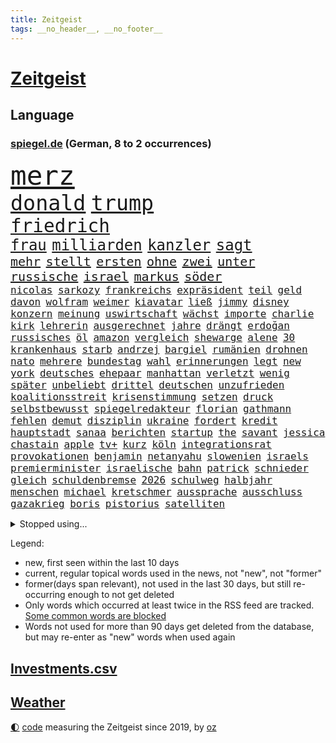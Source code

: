 ```yaml
---
title: Zeitgeist
tags: __no_header__, __no_footer__
---
```


# [Zeitgeist](https://oliz.io/zeitgeist/)

## Language

<h3><a href="https://www.spiegel.de" target="_blank">spiegel.de</a> (German, 8 to 2 occurrences)</h3>
<p style="font-family:monospace">
<span style="font-size:32pt"><a href="news_links.html#merz" class="current">merz</a></span>
<br>
<span style="font-size:25pt"><a href="news_links.html#donald" class="current">donald</a></span>
<span style="font-size:25pt"><a href="news_links.html#trump" class="current">trump</a></span>
<br>
<span style="font-size:22pt"><a href="news_links.html#friedrich" class="current">friedrich</a></span>
<br>
<span style="font-size:18pt"><a href="news_links.html#frau" class="current">frau</a></span>
<span style="font-size:18pt"><a href="news_links.html#milliarden" class="current">milliarden</a></span>
<span style="font-size:18pt"><a href="news_links.html#kanzler" class="current">kanzler</a></span>
<span style="font-size:18pt"><a href="news_links.html#sagt" class="current">sagt</a></span>
<br>
<span style="font-size:15pt"><a href="news_links.html#mehr" class="current">mehr</a></span>
<span style="font-size:15pt"><a href="news_links.html#stellt" class="current">stellt</a></span>
<span style="font-size:15pt"><a href="news_links.html#ersten" class="current">ersten</a></span>
<span style="font-size:15pt"><a href="news_links.html#ohne" class="current">ohne</a></span>
<span style="font-size:15pt"><a href="news_links.html#zwei" class="current">zwei</a></span>
<span style="font-size:15pt"><a href="news_links.html#unter" class="current">unter</a></span>
<span style="font-size:15pt"><a href="news_links.html#russische" class="current">russische</a></span>
<span style="font-size:15pt"><a href="news_links.html#israel" class="current">israel</a></span>
<span style="font-size:15pt"><a href="news_links.html#markus" class="current">markus</a></span>
<span style="font-size:15pt"><a href="news_links.html#söder" class="current">söder</a></span>
<br>
<span style="font-size:12pt"><a href="news_links.html#nicolas" class="current">nicolas</a></span>
<span style="font-size:12pt"><a href="news_links.html#sarkozy" class="new">sarkozy</a></span>
<span style="font-size:12pt"><a href="news_links.html#frankreichs" class="current">frankreichs</a></span>
<span style="font-size:12pt"><a href="news_links.html#expräsident" class="current">expräsident</a></span>
<span style="font-size:12pt"><a href="news_links.html#teil" class="current">teil</a></span>
<span style="font-size:12pt"><a href="news_links.html#geld" class="current">geld</a></span>
<span style="font-size:12pt"><a href="news_links.html#davon" class="current">davon</a></span>
<span style="font-size:12pt"><a href="news_links.html#wolfram" class="current">wolfram</a></span>
<span style="font-size:12pt"><a href="news_links.html#weimer" class="current">weimer</a></span>
<span style="font-size:12pt"><a href="news_links.html#kiavatar" class="new">kiavatar</a></span>
<span style="font-size:12pt"><a href="news_links.html#ließ" class="current">ließ</a></span>
<span style="font-size:12pt"><a href="news_links.html#jimmy" class="current">jimmy</a></span>
<span style="font-size:12pt"><a href="news_links.html#disney" class="current">disney</a></span>
<span style="font-size:12pt"><a href="news_links.html#konzern" class="current">konzern</a></span>
<span style="font-size:12pt"><a href="news_links.html#meinung" class="current">meinung</a></span>
<span style="font-size:12pt"><a href="news_links.html#uswirtschaft" class="current">uswirtschaft</a></span>
<span style="font-size:12pt"><a href="news_links.html#wächst" class="current">wächst</a></span>
<span style="font-size:12pt"><a href="news_links.html#importe" class="current">importe</a></span>
<span style="font-size:12pt"><a href="news_links.html#charlie" class="current">charlie</a></span>
<span style="font-size:12pt"><a href="news_links.html#kirk" class="current">kirk</a></span>
<span style="font-size:12pt"><a href="news_links.html#lehrerin" class="current">lehrerin</a></span>
<span style="font-size:12pt"><a href="news_links.html#ausgerechnet" class="current">ausgerechnet</a></span>
<span style="font-size:12pt"><a href="news_links.html#jahre" class="current">jahre</a></span>
<span style="font-size:12pt"><a href="news_links.html#drängt" class="current">drängt</a></span>
<span style="font-size:12pt"><a href="news_links.html#erdoğan" class="current">erdoğan</a></span>
<span style="font-size:12pt"><a href="news_links.html#russisches" class="current">russisches</a></span>
<span style="font-size:12pt"><a href="news_links.html#öl" class="current">öl</a></span>
<span style="font-size:12pt"><a href="news_links.html#amazon" class="current">amazon</a></span>
<span style="font-size:12pt"><a href="news_links.html#vergleich" class="current">vergleich</a></span>
<span style="font-size:12pt"><a href="news_links.html#shewarge" class="new">shewarge</a></span>
<span style="font-size:12pt"><a href="news_links.html#alene" class="new">alene</a></span>
<span style="font-size:12pt"><a href="news_links.html#30" class="current">30</a></span>
<span style="font-size:12pt"><a href="news_links.html#krankenhaus" class="current">krankenhaus</a></span>
<span style="font-size:12pt"><a href="news_links.html#starb" class="current">starb</a></span>
<span style="font-size:12pt"><a href="news_links.html#andrzej" class="new">andrzej</a></span>
<span style="font-size:12pt"><a href="news_links.html#bargiel" class="new">bargiel</a></span>
<span style="font-size:12pt"><a href="news_links.html#rumänien" class="current">rumänien</a></span>
<span style="font-size:12pt"><a href="news_links.html#drohnen" class="current">drohnen</a></span>
<span style="font-size:12pt"><a href="news_links.html#nato" class="current">nato</a></span>
<span style="font-size:12pt"><a href="news_links.html#mehrere" class="current">mehrere</a></span>
<span style="font-size:12pt"><a href="news_links.html#bundestag" class="current">bundestag</a></span>
<span style="font-size:12pt"><a href="news_links.html#wahl" class="current">wahl</a></span>
<span style="font-size:12pt"><a href="news_links.html#erinnerungen" class="current">erinnerungen</a></span>
<span style="font-size:12pt"><a href="news_links.html#legt" class="current">legt</a></span>
<span style="font-size:12pt"><a href="news_links.html#new" class="current">new</a></span>
<span style="font-size:12pt"><a href="news_links.html#york" class="current">york</a></span>
<span style="font-size:12pt"><a href="news_links.html#deutsches" class="current">deutsches</a></span>
<span style="font-size:12pt"><a href="news_links.html#ehepaar" class="current">ehepaar</a></span>
<span style="font-size:12pt"><a href="news_links.html#manhattan" class="new">manhattan</a></span>
<span style="font-size:12pt"><a href="news_links.html#verletzt" class="current">verletzt</a></span>
<span style="font-size:12pt"><a href="news_links.html#wenig" class="current">wenig</a></span>
<span style="font-size:12pt"><a href="news_links.html#später" class="current">später</a></span>
<span style="font-size:12pt"><a href="news_links.html#unbeliebt" class="current">unbeliebt</a></span>
<span style="font-size:12pt"><a href="news_links.html#drittel" class="current">drittel</a></span>
<span style="font-size:12pt"><a href="news_links.html#deutschen" class="current">deutschen</a></span>
<span style="font-size:12pt"><a href="news_links.html#unzufrieden" class="new">unzufrieden</a></span>
<span style="font-size:12pt"><a href="news_links.html#koalitionsstreit" class="current">koalitionsstreit</a></span>
<span style="font-size:12pt"><a href="news_links.html#krisenstimmung" class="new">krisenstimmung</a></span>
<span style="font-size:12pt"><a href="news_links.html#setzen" class="current">setzen</a></span>
<span style="font-size:12pt"><a href="news_links.html#druck" class="current">druck</a></span>
<span style="font-size:12pt"><a href="news_links.html#selbstbewusst" class="current">selbstbewusst</a></span>
<span style="font-size:12pt"><a href="news_links.html#spiegelredakteur" class="current">spiegelredakteur</a></span>
<span style="font-size:12pt"><a href="news_links.html#florian" class="current">florian</a></span>
<span style="font-size:12pt"><a href="news_links.html#gathmann" class="new">gathmann</a></span>
<span style="font-size:12pt"><a href="news_links.html#fehlen" class="current">fehlen</a></span>
<span style="font-size:12pt"><a href="news_links.html#demut" class="current">demut</a></span>
<span style="font-size:12pt"><a href="news_links.html#disziplin" class="current">disziplin</a></span>
<span style="font-size:12pt"><a href="news_links.html#ukraine" class="current">ukraine</a></span>
<span style="font-size:12pt"><a href="news_links.html#fordert" class="current">fordert</a></span>
<span style="font-size:12pt"><a href="news_links.html#kredit" class="current">kredit</a></span>
<span style="font-size:12pt"><a href="news_links.html#hauptstadt" class="current">hauptstadt</a></span>
<span style="font-size:12pt"><a href="news_links.html#sanaa" class="current">sanaa</a></span>
<span style="font-size:12pt"><a href="news_links.html#berichten" class="current">berichten</a></span>
<span style="font-size:12pt"><a href="news_links.html#startup" class="current">startup</a></span>
<span style="font-size:12pt"><a href="news_links.html#the" class="current">the</a></span>
<span style="font-size:12pt"><a href="news_links.html#savant" class="new">savant</a></span>
<span style="font-size:12pt"><a href="news_links.html#jessica" class="current">jessica</a></span>
<span style="font-size:12pt"><a href="news_links.html#chastain" class="new">chastain</a></span>
<span style="font-size:12pt"><a href="news_links.html#apple" class="current">apple</a></span>
<span style="font-size:12pt"><a href="news_links.html#tv+" class="new">tv+</a></span>
<span style="font-size:12pt"><a href="news_links.html#kurz" class="current">kurz</a></span>
<span style="font-size:12pt"><a href="news_links.html#köln" class="current">köln</a></span>
<span style="font-size:12pt"><a href="news_links.html#integrationsrat" class="new">integrationsrat</a></span>
<span style="font-size:12pt"><a href="news_links.html#provokationen" class="current">provokationen</a></span>
<span style="font-size:12pt"><a href="news_links.html#benjamin" class="current">benjamin</a></span>
<span style="font-size:12pt"><a href="news_links.html#netanyahu" class="current">netanyahu</a></span>
<span style="font-size:12pt"><a href="news_links.html#slowenien" class="current">slowenien</a></span>
<span style="font-size:12pt"><a href="news_links.html#israels" class="current">israels</a></span>
<span style="font-size:12pt"><a href="news_links.html#premierminister" class="current">premierminister</a></span>
<span style="font-size:12pt"><a href="news_links.html#israelische" class="current">israelische</a></span>
<span style="font-size:12pt"><a href="news_links.html#bahn" class="current">bahn</a></span>
<span style="font-size:12pt"><a href="news_links.html#patrick" class="current">patrick</a></span>
<span style="font-size:12pt"><a href="news_links.html#schnieder" class="current">schnieder</a></span>
<span style="font-size:12pt"><a href="news_links.html#gleich" class="current">gleich</a></span>
<span style="font-size:12pt"><a href="news_links.html#schuldenbremse" class="current">schuldenbremse</a></span>
<span style="font-size:12pt"><a href="news_links.html#2026" class="current">2026</a></span>
<span style="font-size:12pt"><a href="news_links.html#schulweg" class="current">schulweg</a></span>
<span style="font-size:12pt"><a href="news_links.html#halbjahr" class="current">halbjahr</a></span>
<span style="font-size:12pt"><a href="news_links.html#menschen" class="current">menschen</a></span>
<span style="font-size:12pt"><a href="news_links.html#michael" class="current">michael</a></span>
<span style="font-size:12pt"><a href="news_links.html#kretschmer" class="current">kretschmer</a></span>
<span style="font-size:12pt"><a href="news_links.html#aussprache" class="new">aussprache</a></span>
<span style="font-size:12pt"><a href="news_links.html#ausschluss" class="current">ausschluss</a></span>
<span style="font-size:12pt"><a href="news_links.html#gazakrieg" class="current">gazakrieg</a></span>
<span style="font-size:12pt"><a href="news_links.html#boris" class="current">boris</a></span>
<span style="font-size:12pt"><a href="news_links.html#pistorius" class="current">pistorius</a></span>
<span style="font-size:12pt"><a href="news_links.html#satelliten" class="current">satelliten</a></span>
</p>
<details>
<summary>Stopped using...</summary>
<p class="former" style="font-size:12pt">
fort(1799) maria(1799) binnen(1797) bochum(1797) reihe(1797) versuchten(1797) worte(1797) legte(1796) positiv(1796) samstag(1796) schoss(1796) wunsch(1796) zuschauer(1796) besetzt(1795) christoph(1795) messer(1795) seitdem(1795) kritisierte(1794) langer(1794) mahnt(1794) nahmen(1794) pandemie(1794) schalke(1794) sonne(1794) beteiligten(1793) corona(1793) kämpfte(1793) schwarze(1793) vertrag(1793) zeugen(1793) 04(1792) bietet(1792) leichter(1792) stößt(1792) versorgt(1792) bayerischen(1791) höher(1791) märz(1791) schwarzen(1791) warf(1791) weder(1791) rechts(1790) regen(1790) überlebte(1790) 50000(1789) besucht(1789) bisherige(1789) dramatisch(1789) punkten(1789) sprache(1789) standort(1789) tschechien(1789) ard(1788) beispielen(1788) dauern(1788) kochen(1788) kolumnist(1788) schwierigkeiten(1788) skandal(1788) vermeiden(1788) radikale(1787) wochenlang(1787) favoriten(1786) riss(1786) i(1785) konflikte(1785) verbände(1785) appell(1784) juni(1784) versprochen(1784) 45(1783) glücklich(1783) starten(1783) herr(1782) demonstrationen(1781) gesetze(1781) kleines(1781) unterstützer(1781) wies(1781) entsetzen(1779) halb(1779) spanische(1778) beiträge(1777) touristen(1776) letztes(1775) gesamten(1773) schießen(1769) verhandeln(1769) bestmarke(1768) freiwillig(1768) rettung(1767) analysiert(1766) hoffnungen(1765) gewarnt(1758) teuren(1744) konzert(1739) geehrt(1601) interessen(1591) sammelt(1544) freigesprochen(1519) zugestimmt(1514) verurteilung(1510) weibliche(1497) gestern(1482) hierzulande(1443) zentralen(1423) einschätzungen(1420) volksverhetzung(1414) beliebt(1405) öffentlichrechtlichen(1361) ring(1332) emotionalen(1307) ordnet(1300) fox(1250) viral(1211) konkurrenten(1198) osnabrück(1181) maschine(1178) misshandelt(1174) erlegen(1159) vizekanzler(1125) hände(1116) gerechtfertigt(1094) einsamkeit(1081) eingriff(1078) nationaltrainer(1075) ulm(1028) ig(1027) hauses(1005) hinnehmen(1001) muster(1000) opfers(997) perfekten(992) verwendet(990) passanten(977) baden(955) bürokratie(953) verschleppt(950) weimar(949) startups(948) richtigen(943) schöner(938) loswerden(926) wurzeln(921) tragischen(914) höhepunkt(911) errichten(895) 13jährige(880) durchgesetzt(873) kleinflugzeug(873) massenhaft(865) fisch(861) höchststand(858) straßenverkehr(857) vierten(854) spaniens(852) seltsame(847) zürich(847) lebensgefährlich(830) entscheidende(796) lagen(777) schönste(774) unerwartet(763) geprüft(761) netanyahus(761) seltener(761) drehte(750) digitalen(746) alaska(741) hymne(725) fußballfans(723) rolf(718) jüdischen(717) zurückhaltend(713) einander(710) waffenruhe(698) begründet(695) überraschende(687) mancherorts(675) wahlsieg(673) stellten(665) influencerin(653) kapitän(645) golden(644) 18jährige(643) bestraft(641) leise(640) bereichen(638) simon(635) beleidigungen(631) zurückgekehrt(630) bill(614) abgefeuert(613) eilantrag(612) normalerweise(607) sendet(607) rast(605) gesundheitszustand(600) meister(584) rundfunk(583) inakzeptabel(576) macher(576) verbringen(576) häusern(571) anerkennung(570) offenbaren(570) gefälschte(568) kehl(567) schätzt(564) glimpflich(563) mallorca(558) rechtslage(557) usmedien(553) sitze(551) einfacher(549) märkte(548) persönlichkeit(547) fotografiert(546) angeschlagene(543) hessischen(541) georg(538) geringer(538) vizepräsident(538) ersatz(535) laufende(534) boss(532) sudan(532) messerangriff(525) faktencheck(518) gesteht(514) unzulässig(513) fahrrad(510) relativ(508) handwerk(507) brände(506) bereut(504) sticht(500) düstere(498) mischt(494) laufender(493) hitlers(488) besuchte(486) flüchtlingslager(483) verdachtsfall(479) liest(478) gewusst(476) vorteile(474) bilden(473) regensburg(470) entwirft(469) beißt(465) dresdner(464) zelebriert(461) regierungspartei(458) rekordsumme(457) gebissen(447) nervös(447) häusliche(444) gesteuert(440) unsicher(432) abriss(431) kümmern(431) strebt(430) usmilitär(428) auftritten(425) verfehlt(424) erkunden(422) zugunsten(420) geschah(418) zerstörten(416) altern(414) grafiken(413) zukommt(406) lächerlich(403) weiblichen(403) merz'(401) schau(401) bond(400) leichenfund(400) coronavirus(396) telefoniert(396) kursk(392) uspolitik(391) one(384) liveblog(381) zugriff(377) allgemeine(375) australische(375) gebiets(375) gianni(374) infantino(374) witze(374) zurecht(374) müde(369) verhinderte(368) krebserkrankung(365) südfrankreich(365) 007(363) ungewiss(361) trost(360) zuständig(360) hugo(359) überwacht(358) feuerpause(354) fassen(352) gescheiterten(352) staatliche(348) namibia(347) blume(346) katastrophal(346) begrüßt(345) marcel(345) mittelalter(342) absolute(341) verteidigungsausgaben(341) gewaltdelikten(340) vögel(338) geladen(337) prangert(337) sehnsucht(336) inhalten(334) t(332) konten(329) ansichten(328) green(328) mohamed(328) studenten(324) sven(324) downsyndrom(322) autorinnen(317) gedenkt(316) 40jährigen(313) usverteidigungsminister(311) fsv(309) anfühlt(305) joseph(304) tankstelle(301) kultur(300) schadet(293) repräsentantenhaus(290) brasilianer(287) herrmann(286) niederlagen(285) zugeständnisse(279) rechtsstaat(274) konferenz(273) grundsatz(272) eingeschaltet(271) models(271) medizinstudium(270) streng(270) entfacht(266) begreifen(265) mandat(265) bielefeld(264) begeht(262) lasse(262) rebellen(262) wirtz(260) unabhängig(258) mache(257) brad(252) geruch(252) herrschaft(252) pitt(252) kriegt(251) angestiegen(250) füllen(250) getränke(249) grünes(249) community(246) mythos(245) adler(242) exminister(242) sauerland(241) behauptung(240) gefährdete(240) stoff(240) zurückgezogen(240) weltlage(239) zahlte(236) vietnam(235) ähnlich(235) gewöhnen(233) handschlag(232) kinderinterview(231) häuslicher(229) lieferten(228) ältester(228) problematisch(225) rosa(225) kümmert(223) medwedew(223) neigt(223) aufzunehmen(222) chile(222) gefechten(221) gewitter(221) angefeindet(219) waldbränden(219) starship(217) hunger(216) offizielles(216) 19jähriger(215) ushauptstadt(212) boykottiert(211) erfreut(211) fifapräsident(211) blog(210) jahrestag(210) zugunglück(210) furore(209) massenentlassungen(209) organisieren(208) ostdeutsche(208) schärfe(206) hannah(205) sand(205) ussondergesandte(205) 1945(204) 60jährige(204) ausschließen(204) jerome(204) angemessen(202) trumpzölle(202) out(201) durften(200) entscheidender(200) lagern(200) zollstreit(200) sicherheitskonferenz(199) fördert(198) 70000(197) bezahlte(197) nationalen(196) strikt(196) billigware(195) voice(194) 21jähriger(192) entsendung(192) entwickelten(192) katastrophale(192) schöpfen(192) staats(191) käse(190) streamer(190) quadrat(189) absolvieren(188) eingestochen(188) pflanzen(188) 26jährigen(187) 64(187) strukturen(187) uganda(187) generalstaatsanwaltschaft(186) friedensabkommen(185) oval(185) venus(185) momenten(182) ausrücken(181) fragwürdige(181) newsupdate(180) warmen(180) friedens(179) barbara(178) lorenz(178) narren(178) schwarzroten(177) attraktiv(176) ausflug(174) schiebt(172) technologien(172) bestsellerautorin(170) fauxpas(168) vorliegt(168) zelte(168) gerichtlich(167) verarbeitet(167) bestehenden(166) gästen(166) selenskyjs(166) south(166) mumbai(165) ukrainerusslandkrieg(165) ungewöhnliches(165) wilhelm(165) massaker(164) 34jähriger(163) spätestens(163) übung(163) angriffskriegs(162) betrugs(162) enfant(162) schossen(162) schürt(162) terrible(162) unterliegen(162) festivals(161) fortschritt(161) livestreams(160) fahndung(158) letztlich(158) 18000(157) streeck(156) abermals(155) einzudämmen(155) flüsse(155) löscht(155) sensiblen(155) cincinnati(153) säugling(152) besprechen(151) siedlungen(151) faber(150) covid(149) erreichbar(149) menschheit(149) spitzenkandidat(149) begleiten(148) begriffe(148) ukrainegespräche(148) versöhnliche(148) darja(147) hungersnot(147) modernisierung(147) parade(147) staatsfernsehen(147) c(146) eingesetzte(146) lava(146) mikrofon(146) sperrung(146) wetterte(146) boykott(145) mahnte(145) verteidigungspolitiker(145) gletscher(144) schmelzen(144) bremse(143) heinz(143) kündigten(143) sportgymnastik(143) breite(142) hilfsorganisationen(142) weitaus(141) pünktlicher(140) kinofilm(139) klang(139) nürnberger(139) kzgedenkstätte(138) leichtes(137) expremier(136) nützliche(136) gemein(135) sturzfluten(135) verehrt(135) argentinischen(134) bezweifelt(134) abwechslung(133) aggressiv(133) garcía(133) vorrang(133) ábrego(133) sofortiger(132) 8500(131) eröffnen(130) fotograf(130) jk(130) rowling(130) explodierte(129) mehrfamilienhauses(129) sumpf(129) nahrung(128) haftbefehle(127) hotspur(127) ebike(126) rädern(126) bauwerk(125) gym(125) lindern(125) dienstwaffe(124) missfallen(124) 68(123) meldeten(123) oldenburg(123) waschbären(123) weltgeschehen(123) einsätzen(122) gesundheitsschäden(122) überfahren(122) elena(121) virginia(121) 87(120) chatapp(120) holten(120) pistole(120) sandro(120) treue(120) absagen(119) geheimtreffen(119) hawaii(119) ronald(119) verstorbene(118) ausgehungert(117) blätter(117) francisco(117) ferien(116) kannte(116) laune(116) sonnenschein(116) besuchern(115) oasis(115) randale(115) verpassten(115) 18jährigen(114) bundesstaaten(114) gefallene(114) susanne(114) 1970(113) anrücken(111) blauen(111) clip(111) bohlen(110) mittelalters(110) verfassungsschutzes(110) weihnachten(110) ausüben(109) billionen(109) stone(109) geschildert(108) gewähren(108) irgendwie(108) konzentrieren(108) aufgewachsen(107) missverständnis(107) spart(107) teures(107) undercover(107) schwelt(106) überwunden(106) sexuellem(105) till(105) 103(104) bestimmter(104) erbrechen(104) blamage(103) konto(103) ocean(103) erpressbar(102) katze(102) mehrfamilienhaus(102) befördern(101) bundeskriminalamt(101) kandidatin(101) ablösen(100) gipfeltreffen(100) melania(100) wachsender(100) antisemitisch(99) follower(98) gallagher(98) brandbrief(97) bucht(97) forschen(97) gazaoffensive(97) ukrainetreffen(97) verstößt(97) vorzeitige(97) 15000(95) einzustellen(95) mitreißend(95) stereotype(95) würdigte(95) zollabkommen(95) überstanden(95) irren(94) örtliche(94) afrikanische(93) auschwitz(93) kaufte(93) miene(93) auszeit(92) lebenswerk(92) tasche(92) vollzeit(92) 320(91) coldplay(91) deutschem(91) drogenbeauftragter(91) kneipen(91) prominenz(91) wgzimmerpreise(91) wohnviertel(91) überschlagen(91) bemerkung(90) booten(90) elektronisches(90) fragezeichen(90) importiert(90) kampfkandidatur(90) kitaplätze(90) ninja(90) spucken(90) transformation(90) beanspruchen(89) behinderung(89) cops(89) dörfer(89) linienbus(89) mascha(89) präsidentenamt(89) schilinski(89) staatsdiener(89) chiquita(88) eigenheim(88) fahrgast(88) ohr(88) tasse(88) anordnung(87) besorgniserregend(87) brasilianischen(87) elfjähriger(87) errichtet(87) kleindienst(87) küchenmesser(87) pitzke(87) vorfreude(87) anmelden(86) falschaussage(86) notlanden(86) rennwagen(86) untersuchungsausschuss(86) abenteuer(85) ernähren(85) hoteliers(85) leuchtturm(85) reichweite(85) westdeutschen(85) 17000(84) beschädigte(84) bevölkern(84) bienen(84) geklaut(84) rauskommt(84) überlebenstipps(84) 40jähriger(83) austauschschüler(83) christopher(83) erfolgen(83) nowitzki(83) unobericht(83) bellinghams(82) gerede(82) jobe(82) literaturauszeichnung(82) ohren(82) renée(82) sbu(82) vertrauensverlust(82) außenministeriums(81) bildungssenatorin(81) daheim(81) essstörungen(81) familienurlaub(81) milliardenloch(81) beratung(80) dorfes(80) masken(80) morde(80) vergisst(80) beleidigung(79) gesundheitsrisiken(79) maja(79) oberverwaltungsgericht(79) bezirk(78) geldpolitik(78) lieblingswort(78) papiere(78) ram(78) umziehen(78) brooks(77) leistungssport(77) lok(77) varfolomeev(77) vaude(77) darauffolgende(76) drogenszene(76) kernkraftwerk(76) rentnerinnen(76) rhythmischen(76) 84jähriger(75) rowlings(75) spitzenpolitiker(75) grünenspitze(74) pilger(73) verstreut(73) abgeführt(72) gewaltbereite(72) joker(72) kampffahrzeuge(72) kontroverse(72) spiegelkorrespondenten(72) spätes(72) absichern(71) aliens(71) atomanlagen(71) filmgeschichte(71) hinterbliebenen(71) justus(71) lohnfortzahlung(71) suggerieren(71) administration(70) eigentlichen(70) gustavo(70) hermann(70) petro(70) süßen(70) abdulmohsen(69) ausgebüxtes(69) comebacks(69) extras(69) medizinstudierende(69) taleb(69) abstürzte(68) durchschnittliche(68) einklagen(68) geheimdienstes(68) liefen(68) maskenaffäre(68) pirmasens(68) verwundete(68) websites(68) fortzusetzen(67) geldanlage(67) raducanu(67) ansprechen(66) anstehende(66) bedrohlich(66) beordert(66) betrieben(66) danny(66) krankenschwester(66) kunststoff(66) postete(66) sinnbildlich(66) vorwurfs(66) wäsche(66) besaß(65) kündigungen(65) schulverweis(65) anstehenden(64) atomanlage(64) coronamasken(64) foodwatch(64) liebsten(64) mathias(64) medizinische(64) verbraucherorganisation(64) vorsaison(64) zitiert(64) aussagt(63) marschflugkörper(63) plastikflaschen(63) 16000(62) bauindustrie(62) duolingo(62) positiver(62) abrupte(61) bratwurst(61) dm(61) polizistinnen(61) rampenlicht(61) usangriffe(61) ausschreibung(60) bahnübergang(60) drogenhotspot(60) freibad(60) hongkonger(60) regie(60) reiners(60) sofern(60) staatshilfen(60) utopia(60) ärgert(60) 120000(59) mittelfranken(59) ramos(59) schwitzt(59) spdbauministerin(59) förderschulen(58) griechische(58) usschauspielerin(58) hungernde(57) luxushotels(57) sicherheitslücke(57) wuchermieten(57) auftaktmatch(56) bundesligasaison(56) entlastet(56) instanzen(56) sanieren(56) sensible(56) zusammenhalt(56) furcht(55) krefeld(55) parfüm(55) schuldspruch(55) 2031(54) aufrüsten(54) berghütten(54) düster(54) entsenden(54) gruppenphase(54) hütten(54) truppenbesuch(54) wohnraum(54) alcatraz(53) antony(53) jay(53) müllentsorgung(53) niedrigen(53) sicherheitsgefühl(53) tiktoker(53) vernichtet(53) abschiebeknast(52) borg(52) høiby(52) mafiaboss(52) mettemarit(52) organ(52) 5(51) abschiebelager(51) lieblingssong(51) südeuropa(51) unachtsam(51) 383(50) ciara(50) freizeitparks(50) initiativen(50) natürliche(50) tierpark(50) durchmesser(49) frauenfußball(49) féréba(49) gewaltsam(49) koné(49) sauberkeit(49) typ(49) dynamik(48) homo(48) interessiert(48) klimaschädlichen(48) leinfeldenechterdingen(48) neandertaler(48) sapiens(48) tibet(48) völkerrecht(48) auffälligen(47) cybertruck(47) großteils(47) noel(47) tätigkeiten(47) unnachgiebig(47) wilden(47) attraktionen(46) county(46) fechterin(46) fluminense(46) propalästinaaktivisten(46) zurückgestuft(46) aberkannt(45) drache(45) entsandt(45) herausforderer(45) umkrempeln(45) zusage(45) überlastung(45) 42000(44) champagner(44) diogo(44) jota(44) krüger(44) stemmt(44) unterschätzen(44) valentin(44) wegducken(44) weippert(44) ausfuhren(43) bademeister(43) depot(43) knallt(43) panzerfaust(43) ardsommerinterview(42) baupreise(42) christin(42) feilen(42) grünheide(42) pragmatismus(42) ruhig(42) schwerkranke(42) stören(42) verbotenen(42) wirtschaftsexperten(42) discounter(41) freundes(41) memes(41) sharon(41) atommüll(40) burgtheater(40) sprichwort(40) vernunft(40) aufräumen(39) gerächt(39) kaufanreize(39) profikarriere(39) abstimmungen(38) aktienmärkte(37) blöd(37) carolina(37) entmachten(37) from(37) haustiere(37) populären(37) sofortige(37) zurückhalten(37) alkoholisierter(36) eskalierten(36) gefundener(36) hansjoachim(36) pasta(36) prominentesten(36) unterhält(36) zelle(36) angeblichen(35) boxkampf(35) dormagen(35) ermittlungsakten(35) nobody(35) offenbach(35) unbemerkt(35) bekennen(34) bernd(34) klammern(34) nius(34) präsentierte(34) swatch(34) verständlich(34) zutritt(34) coldplaykonzert(33) kurzerhand(33) pflegeleicht(33) server(33) weltranglistenersten(33) gewittern(32) managers(32) rebellenmiliz(32) usedom(32) überschätzen(32) ablehnung(31) bahnchef(31) blockbuster(31) bondi(31) ex(31) isolation(31) steuereinnahmen(31) usnotenbankchef(31) ähnlicher(31) 84(30) aufprall(30) bett(30) elfmeterschießen(30) gastgewerbe(30) holzkirche(30) ingo(30) polizeieinsätze(30) schutzwall(30) umsätze(30) wasserkraftwerk(30) ausgebüxt(29) dichtmachen(29) funktionierte(29) harmlosen(29) südsudan(29) windkraft(29) zwölften(29) 15jährige(28) angus(28) boten(28) erobert(28) ersatzbus(28) erspart(28) hohes(28) keßler(28) kompromisse(28) marcus(28) marianne(28) palästinenserstaates(28) rechtsextremistin(28) scheuer(28) spekulieren(28) weiterführen(28) übertragungen(28) alarmierend(27) chatgpthersteller(27) eintritt(27) erdrutsche(27) lucy(27) niederländischer(27) riedlingen(27) außerirdisches(26) empfinde(26) force(26) herstellung(26) idiot(26) millionenstrafe(26) personalchefin(26) wachmann(26) fahndern(25) fertige(25) forest(25) steige(25) vollen(25) william(25) eintrittsgeld(24) kultfigur(24) naturkatastrophe(24) sascha(24) stellwerk(24) zusagen(24) gezerre(23) harrison(23) kluge(23) nachrede(23) polizeibeamter(23) schönheitsoperationen(23) wahlkreise(23) zweifellos(23) übler(23) allianzen(22) aufklären(22) aufzeichnungen(22) brutale(22) festspiele(22) festspielen(22) gräben(22) anas(21) b’tselem(21) cambridge(21) kipppunkt(21) spendete(21) ängste(21) 68000(20) deutete(20) firmengelände(20) mainzer(20) pessimistischer(20) sexy(20) aufgibt(19) dmitrij(19) drückt(19) gewährleisten(19) hosen(19) manching(19) spdfinanzminister(19) 750(18) bedient(18) ferngesteuerte(18) heben(18) vermeintliches(18) 104(17) sequels(17) vogue(17) zuschneiden(17) belarussischen(16) monika(16) tschechischen(16) jüdischer(15) ranch(15) spiderman(15) unwohl(15) verschlechtert(15) vorfällen(15) wagten(15) wyoming(15) bedeutendsten(14) exklusiv(14) vorläufige(14) werbeaufsicht(14) zeitungsbericht(14) afdkandidat(13) arbeitsgericht(13) bespielt(13) texanische(13) datet(12) gate(12) marko(12) traktor(12) tätern(12) umsatzrückgang(12) altman(11) ausspielen(11) auszutragen(11) enttäuschende(11) geleistet(11) perth(11) platte(11) reid(11) sam(11) strafverfahren(11)
</p>
</details>
<p>Legend:
<ul>
<li><span class="new">new</span>, first seen within the last 10 days</li>
<li><span class="current">current</span>, regular topical words used in the news, not "new", not "former"</li>
<li><span class="former">former(days span relevant)</span>, not used in the last 30 days, but still re-occurring enough to not get deleted</li>
<li>Only words which occurred at least twice in the RSS feed are tracked. <a href="language/filters.py">Some common words are blocked</a></li>
<li>Words not used for more than 90 days get deleted from the database, but may re-enter as "new" words when used again</li>
</ul>
</p>

## [Investments](investments.html)[.csv](investments.csv)

## [Weather](weather.html)

<footer>
<a href="javascript:toggleTheme()" class="nav">🌓</a>
<a href="https://github.com/ooz/zeitgeist">code</a> measuring the Zeitgeist since 2019, by <a href="https://oliz.io">oz</a>
</footer>

